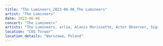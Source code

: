 ```yaml
---
title: "The Lumineers_2023-06-06_The Lumineers"
artist: "The Lumineers"
date: 2023-06-06
concert: "The Lumineers"
artists: "The Lumineers, arlie, Alanis Morissette, Actor Observer, Sigrid, Anna Kramer, 311, 070 Shake, Vance Joy"
location: "COS Torwar"
location_details: "Warszawa, Poland"
---
```

